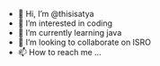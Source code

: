 - 👋 Hi, I’m @thisisatya
- 👀 I’m interested in coding
- 🌱 I’m currently learning java
- 💞️ I’m looking to collaborate on ISRO
- 📫 How to reach me ...

<!---
thisisatya/thisisatya is a ✨ special ✨ repository because its `README.md` (this file) appears on your GitHub profile.
You can click the Preview link to take a look at your changes.
--->
